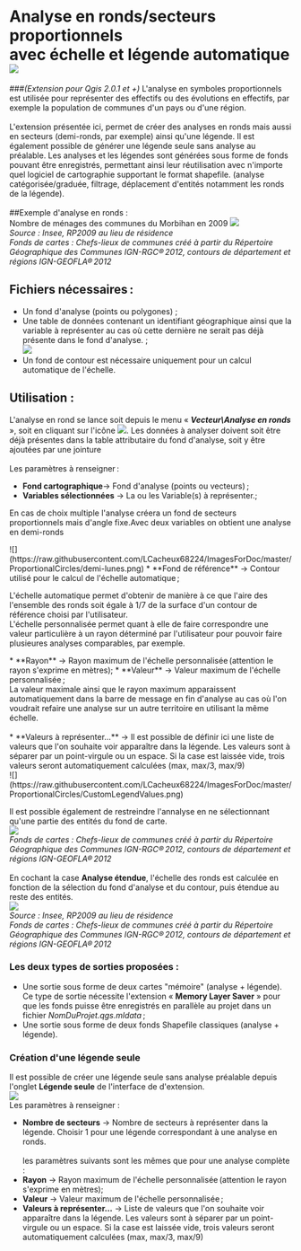  Analyse en ronds/secteurs proportionnels<br>avec échelle et légende automatique ![](https://raw.githubusercontent.com/LCacheux68224/ImagesForDoc/master/ProportionalCircles/iconRonds.png)
===================

###_(Extension pour Qgis 2.0.1 et +)_
L'analyse en symboles proportionnels est utilisée pour représenter des effectifs ou des évolutions en effectifs, par exemple la population de communes d'un pays ou d'une région.<br><br>
L'extension présentée ici, permet de créer des analyses en ronds mais aussi en secteurs (demi-ronds, par exemple) ainsi qu'une légende. Il est également possible de générer une légende seule sans analyse au préalable.
Les analyses et les légendes sont générées sous forme de fonds pouvant être enregistrés, permettant ainsi leur réutilisation avec n'importe quel logiciel de cartographie supportant le format shapefile. (analyse catégorisée/graduée, filtrage, déplacement d'entités notamment les ronds de la légende). <BR>   
##Exemple d'analyse en ronds : <br>Nombre de ménages des communes du Morbihan en 2009
![](https://raw.githubusercontent.com/LCacheux68224/ImagesForDoc/master/ProportionalCircles/ProportionalCircles1_b.png)<br>
_Source : Insee, RP2009 au lieu de résidence_<br>
_Fonds de cartes : Chefs-lieux de communes créé à partir du Répertoire Géographique des Communes IGN-RGC® 2012, contours de département et régions IGN-GEOFLA® 2012_
## Fichiers nécessaires :
* Un fond d'analyse (points ou polygones) ;
* Une table de données contenant un identifiant géographique ainsi que la variable à représenter au cas où cette dernière ne serait pas déjà présente dans le fond d'analyse. ;<br>![](https://raw.githubusercontent.com/LCacheux68224/ImagesForDoc/master/ProportionalCircles/Table.png)
* Un fond de contour est nécessaire uniquement pour un calcul automatique de l'échelle.
 
## Utilisation :
L'analyse en rond se lance soit depuis le menu « **_Vecteur\Analyse en ronds_** »,
soit en cliquant sur l'icône 
![](https://raw.githubusercontent.com/LCacheux68224/ImagesForDoc/master/ProportionalCircles/iconRonds.png). Les données à analyser doivent soit être déjà présentes dans la table attributaire du fond d'analyse, soit y être ajoutées par une jointure<br><br>
Les paramètres à renseigner :
* **Fond cartographique**-> Fond d'analyse (points ou vecteurs) ;
* **Variables sélectionnées** -> La ou les Variable(s) à représenter.; 
<p>En cas de choix multiple l'analyse créera un fond de secteurs proportionnels mais d'angle fixe.Avec deux variables on obtient une analyse en demi-ronds</p>
![](https://raw.githubusercontent.com/LCacheux68224/ImagesForDoc/master/ProportionalCircles/demi-lunes.png)
* **Fond de référence** -> Contour utilisé pour le calcul de l'échelle automatique ;
<p>L'échelle automatique permet d'obtenir de manière à ce que l'aire des l'ensemble des ronds soit égale à 1/7 de la surface d'un contour de référence choisi par l'utilisateur.<br> 
L'échelle personnalisée permet quant à elle de faire correspondre une valeur particulière à un rayon déterminé par l'utilisateur pour pouvoir faire plusieures analyses comparables, par exemple.</p>
* **Rayon** -> Rayon maximum de l'échelle personnalisée (attention le rayon s'exprime en mètres);
* **Valeur** -> Valeur maximum de l'échelle personnalisée ;<br>
La valeur maximale ainsi que le rayon maximum apparaissent automatiquement dans la barre de message en fin d'analyse au cas où l'on voudrait refaire une analyse sur un autre territoire en utilisant la même échelle.<br><br>
* **Valeurs à représenter…** -> Il est possible de définir ici une liste de valeurs que l'on souhaite voir apparaître dans la légende. Les valeurs sont à séparer par un point-virgule ou un espace. Si la case est laissée vide, trois valeurs seront automatiquement calculées (max, max/3, max/9)<br>
![](https://raw.githubusercontent.com/LCacheux68224/ImagesForDoc/master/ProportionalCircles/CustomLegendValues.png)

Il est possible également de restreindre l'annalyse en ne sélectionnant qu'une partie des entités du fond de carte.<br>
![](https://raw.githubusercontent.com/LCacheux68224/ImagesForDoc/master/ProportionalCircles/ProportionalCircles2.png)<br>
_Fonds de cartes : Chefs-lieux de communes créé à partir du Répertoire Géographique des Communes IGN-RGC® 2012, contours de département et régions IGN-GEOFLA® 2012_<br><br>
En cochant la case **Analyse étendue**, l'échelle des ronds est calculée en fonction de la sélection du fond d'analyse et du contour, puis étendue au reste des entités.<br>
![](https://raw.githubusercontent.com/LCacheux68224/ImagesForDoc/master/ProportionalCircles/ProportionalCircles3.png)<br>
_Source : Insee, RP2009 au lieu de résidence_<br>
_Fonds de cartes : Chefs-lieux de communes créé à partir du Répertoire Géographique des Communes IGN-RGC® 2012, contours de département et régions IGN-GEOFLA® 2012_<br>

### Les deux types de sorties proposées : 
* Une sortie sous forme de deux cartes "mémoire" (analyse + légende). Ce type de sortie nécessite l'extension « **Memory Layer Saver** » pour que les fonds puisse être enregistrés en parallèle au projet dans un fichier _NomDuProjet.qgs.mldata_ ;
* Une sortie sous forme de deux fonds Shapefile classiques (analyse + légende).
 
### Création d'une légende seule
Il est possible de créer une légende seule sans analyse préalable depuis l'onglet **Légende seule** de l'interface de d'extension. <br>
![](https://raw.githubusercontent.com/LCacheux68224/ImagesForDoc/master/ProportionalCircles/legendOnly.png)<br>
Les paramètres à renseigner :
* **Nombre de secteurs** -> Nombre de secteurs à représenter dans la légende. Choisir 1 pour une légende correspondant à une analyse en ronds. <br><br>
les paramètres suivants sont les mêmes que pour une analyse complète :
* **Rayon** -> Rayon maximum de l'échelle personnalisée (attention le rayon s'exprime en mètres);
* **Valeur** -> Valeur maximum de l'échelle personnalisée ;<br>
* **Valeurs à représenter…** -> Liste de valeurs que l'on souhaite voir apparaître dans la légende. Les valeurs sont à séparer par un point-virgule ou un espace. Si la case est laissée vide, trois valeurs seront automatiquement calculées (max, max/3, max/9)<br>
